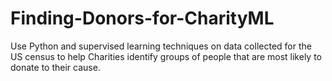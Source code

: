 # Finding-Donors-for-CharityML

Use Python and supervised learning techniques on data collected for the US census to
help Charities identify groups of people that are most likely to donate to their cause.
